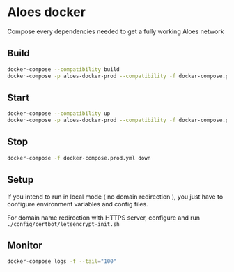 # Aloes docker

Compose every dependencies needed to get a fully working Aloes network

## Build

```bash
docker-compose --compatibility build 
docker-compose -p aloes-docker-prod --compatibility -f docker-compose.prod.yml build 
```

## Start

```bash
docker-compose --compatibility up 
docker-compose -p aloes-docker-prod --compatibility -f docker-compose.prod.yml up -d
```

## Stop

```bash
docker-compose -f docker-compose.prod.yml down
```

## Setup

If you intend to run in local mode ( no domain redirection ), you just have to configure environment variables and config files.

For domain name redirection with HTTPS server, configure and run `./config/certbot/letsencrypt-init.sh` 

## Monitor

```bash
docker-compose logs -f --tail="100"
```

